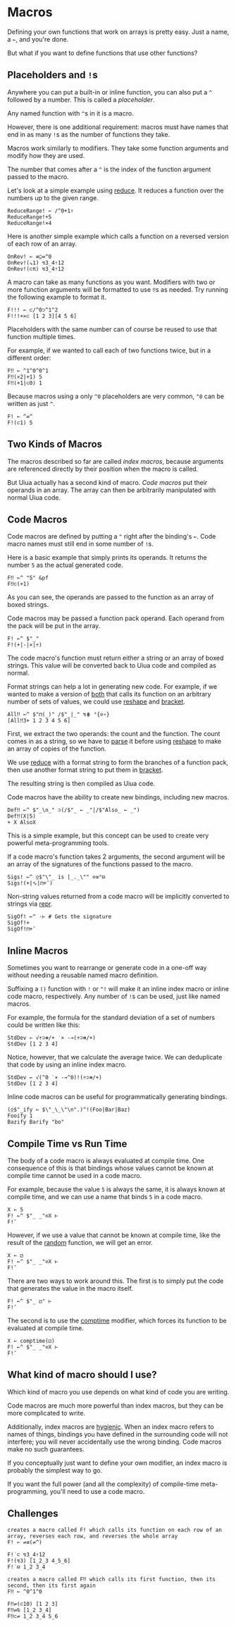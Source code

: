 # Macros

Defining your own functions that work on arrays is pretty easy. Just a name, a `←`, and you're done.

But what if you want to define functions that use other functions?

## Placeholders and `!`s

Anywhere you can put a built-in or inline function, you can also put a `^` followed by a number. This is called a *placeholder*.

Any named function with `^`s in it is a macro.

However, there is one additional requirement: macros must have names that end in as many `!`s as the number of functions they take.

Macros work similarly to modifiers. They take some function arguments and modify how they are used.

The number that comes after a `^` is the index of the function argument passed to the macro.

Let's look at a simple example using [reduce](). It reduces a function over the numbers up to the given range.

```uiua
ReduceRange! ← /^0+1⇡
ReduceRange!+5
ReduceRange!×4
```

Here is another simple example which calls a function on a reversed version of each row of an array.

```uiua
OnRev! ← ≡⍜⇌^0
OnRev!(↘1) ↯3_4⇡12
OnRev!(⊂π) ↯3_4⇡12
```

A macro can take as many functions as you want. Modifiers with two or more function arguments will be formatted to use `‼`s as needed. Try running the following example to format it.

```uiua
F!!! ← ⊂/^0⊃^1^2
F!!!+×⊂ [1 2 3][4 5 6]
```

Placeholders with the same number can of course be reused to use that function multiple times.

For example, if we wanted to call each of two functions twice, but in a different order:

```uiua
F‼ ← ^1^0^0^1
F‼(×2|+1) 5
F‼(+1|⊂0) 1
```

Because macros using a only `^0` placeholders are very common, `^0` can be written as just `^`.

```uiua
F! ← ^⇌^
F!(⊂1) 5
```

## Two Kinds of Macros

The macros described so far are called *index macros*, because arguments are referenced directly by their position when the macro is called.

But Uiua actually has a second kind of macro. *Code macros* put their operands in an array. The array can then be arbitrarily manipulated with normal Uiua code.

## Code Macros

Code macros are defined by putting a `^` right after the binding's `←`. Code macro names must still end in some number of `!`s.

Here is a basic example that simply prints its operands. It returns the number `5` as the actual generated code.

```uiua
F‼ ←^ "5" &pf
F‼⊂(+1)
```

As you can see, the operands are passed to the function as an array of boxed strings.

Code macros may be passed a function pack operand. Each operand from the pack will be put in the array.

```uiua
F! ←^ $"_"
F!(+|-|×|÷)
```

The code macro's function must return either a string or an array of boxed strings. This value will be converted back to Uiua code and compiled as normal.

Format strings can help a lot in generating new code. For example, if we wanted to make a version of [both]() that calls its function on an arbitrary number of sets of values, we could use [reshape]() and [bracket]().

```uiua
All‼ ←^ $"⊓(_)" /$"_|_" ↯⋕ °{⊙∘}
[All‼3+ 1 2 3 4 5 6]
```

First, we extract the two operands: the count and the function. The count comes in as a string, so we have to [parse]() it before using [reshape]() to make an array of copies of the function.

We use [reduce]() with a format string to form the branches of a function pack, then use another format string to put them in [bracket]().

The resulting string is then compiled as Uiua code.

Code macros have the ability to create new bindings, including new macros.

```uiua
Def‼ ←^ $"_\n_" ⊃(/$"_ ← _"|/$"Also_ ← _")
Def‼(X|5)
+ X AlsoX
```

This is a simple example, but this concept can be used to create very powerful meta-programming tools.

If a code macro's function takes 2 arguments, the second argument will be an array of the signatures of the functions passed to the macro.

```uiua
Sigs! ←^ ⍚$"\"_ is |_._\"" ⊙≡°⊟
Sigs!(+|∿|⊓+¯)
```

Non-string values returned from a code macro will be implicitly converted to strings via [repr]().

```uiua
SigOf! ←^ ⋅⊢ # Gets the signature
SigOf!+
SigOf!⊓+¯
```

## Inline Macros

Sometimes you want to rearrange or generate code in a one-off way without needing a reusable named macro definition.

Suffixing a `()` function with `!` or `^!` will make it an inline index macro or inline code macro, respectively. Any number of `!`s can be used, just like named macros.

For example, the formula for the standard deviation of a set of numbers could be written like this:

```uiua
StdDev ← √÷⊃⧻/+ ˙× -⊸(÷⊃⧻/+)
StdDev [1 2 3 4]
```

Notice, however, that we calculate the average twice. We can deduplicate that code by using an inline index macro.

```uiua
StdDev ← √(^0 ˙× -⊸^0)!(÷⊃⧻/+)
StdDev [1 2 3 4]
```

Inline code macros can be useful for programmatically generating bindings.

```uiua
(⍚$"_ify ← $\"_\_\"\n".)^!(Foo|Bar|Baz)
Fooify 1
Bazify Barify "bo"
```

## Compile Time vs Run Time

The body of a code macro is always evaluated at compile time. One consequence of this is that bindings whose values cannot be known at compile time cannot be used in a code macro.

For example, because the value `5` is always the same, it is always known at compile time, and we can use a name that binds `5` in a code macro.

```uiua
X ← 5
F! ←^ $"_ _"⊙X ⊢
F!¯
```

However, if we use a value that cannot be known at compile time, like the result of the [random]() function, we will get an error.

```uiua should fail
X ← ⚂
F! ←^ $"_ _"⊙X ⊢
F!¯
``` 

There are two ways to work around this. The first is to simply put the code that generates the value in the macro itself.

```uiua
F! ←^ $"_ ⚂" ⊢
F!¯
```

The second is to use the [comptime]() modifier, which forces its function to be evaluated at compile time.

```uiua
X ← comptime(⚂)
F! ←^ $"_ _"⊙X ⊢
F!¯
```

## What kind of macro should I use?

Which kind of macro you use depends on what kind of code you are writing.

Code macros are much more powerful than index macros, but they can be more complicated to write.

Additionally, index macros are [hygienic](https://en.wikipedia.org/wiki/hygienic_macro). When an index macro refers to names of things, bindings you have defined in the surrounding code will not interfere; you will never accidentally use the wrong binding. Code macros make no such guarantees.

If you conceptually just want to define your own modifier, an index macro is probably the simplest way to go.

If you want the full power (and all the complexity) of compile-time meta-programming, you'll need to use a code macro.

## Challenges

```challenge flip default: F! ← ^
creates a macro called F! which calls its function on each row of an array, reverses each row, and reverses the whole array
F! ← ⇌≡(⇌^)

F!˙⊂ ↯3_4⇡12
F!(↯3) [1_2_3 4_5_6]
F!˙⊟ 1_2 3_4
```

```challenge flip default: F‼ ← ^0
creates a macro called F‼ which calls its first function, then its second, then its first again
F‼ ← ^0^1^0

F‼⇌(⊂10) [1 2 3]
F‼⇌⍉ [1_2 3_4]
F‼⊂⇌ 1_2 3_4 5_6
```
